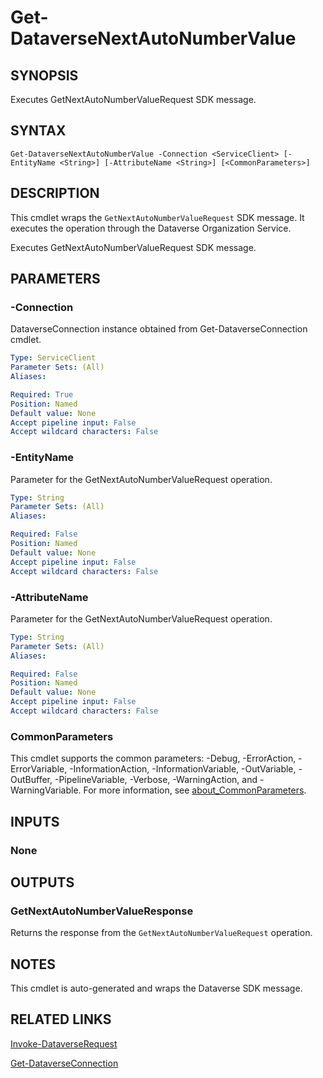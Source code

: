 # Get-DataverseNextAutoNumberValue

## SYNOPSIS
Executes GetNextAutoNumberValueRequest SDK message.

## SYNTAX

```
Get-DataverseNextAutoNumberValue -Connection <ServiceClient> [-EntityName <String>] [-AttributeName <String>] [<CommonParameters>]
```

## DESCRIPTION

This cmdlet wraps the `GetNextAutoNumberValueRequest` SDK message. It executes the operation through the Dataverse Organization Service.

Executes GetNextAutoNumberValueRequest SDK message.

## PARAMETERS

### -Connection
DataverseConnection instance obtained from Get-DataverseConnection cmdlet.

```yaml
Type: ServiceClient
Parameter Sets: (All)
Aliases:

Required: True
Position: Named
Default value: None
Accept pipeline input: False
Accept wildcard characters: False
```
### -EntityName
Parameter for the GetNextAutoNumberValueRequest operation.

```yaml
Type: String
Parameter Sets: (All)
Aliases:

Required: False
Position: Named
Default value: None
Accept pipeline input: False
Accept wildcard characters: False
```
### -AttributeName
Parameter for the GetNextAutoNumberValueRequest operation.

```yaml
Type: String
Parameter Sets: (All)
Aliases:

Required: False
Position: Named
Default value: None
Accept pipeline input: False
Accept wildcard characters: False
```
### CommonParameters
This cmdlet supports the common parameters: -Debug, -ErrorAction, -ErrorVariable, -InformationAction, -InformationVariable, -OutVariable, -OutBuffer, -PipelineVariable, -Verbose, -WarningAction, and -WarningVariable. For more information, see [about_CommonParameters](http://go.microsoft.com/fwlink/?LinkID=113216).

## INPUTS

### None

## OUTPUTS

### GetNextAutoNumberValueResponse

Returns the response from the `GetNextAutoNumberValueRequest` operation.

## NOTES

This cmdlet is auto-generated and wraps the Dataverse SDK message.

## RELATED LINKS

[Invoke-DataverseRequest](Invoke-DataverseRequest.md)

[Get-DataverseConnection](Get-DataverseConnection.md)
